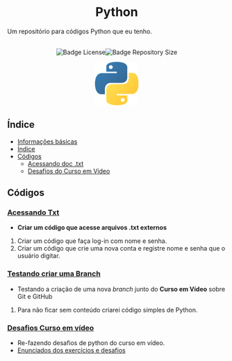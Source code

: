 <h1 align="center"> Python </h1>
 Um repositório para códigos Python que eu tenho.
 </br>
 </br>
 <p align="center"><img src="https://img.shields.io/github/license/shimiguel/Python?style=for-the-badge" alt="Badge License"><img src="https://img.shields.io/github/languages/code-size/shimiguel/python?style=for-the-badge" alt="Badge Repository Size"></p>
 <p align="center"><img width="100px" src="./img/pythonicon.png" alt="ícone Python"/></p>

## Índice
 * [Informações básicas](#Python)
 * [Índice](#Índice)
 * [Códigos](#Códigos)
    * [Acessando doc .txt](#Acessando-Txt)
    * [Desafios do Curso em Vídeo](#Desafios-Curso-em-vídeo)

## Códigos
 ### [Acessando Txt](acessandoTxt)
  * **Criar um código que acesse arquivos .txt externos**
  1. Criar um código que faça log-in com nome e senha.
  1. Criar um código que crie uma nova conta e registre nome e senha que o usuário digitar.

 ### [Testando criar uma Branch](testBranch)
  * Testando a criação de uma nova _branch_ junto do **Curso em Vídeo** sobre Git e GitHub
  1. Para não ficar sem conteúdo criarei código simples de Python.
 
 ### [Desafios Curso em vídeo](desafiosCV)
 * Re-fazendo desafios de python do curso em vídeo.
 * [Enunciados dos exercícios e desafios](./desafiosCV/enuciados.md)

